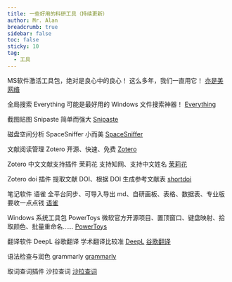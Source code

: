 ```yaml
---
title: 一些好用的科研工具（持续更新）
author: Mr. Alan
breadcrumb: true
sidebar: false
toc: false
sticky: 10
tag:
  - 工具
---
```

MS软件激活工具包，绝对是良心中的良心！
这么多年，我们一直用它！
[亦是美网络](http://www.yishimei.cn/)

全局搜索 Everything
可能是最好用的 Windows 文件搜索神器！
[Everything](https://voidtools.com)

截图贴图  Snipaste
简单而强大
[Snipaste](https://zh.snipaste.com/)

磁盘空间分析 SpaceSniffer
小而美
[SpaceSniffer](https://github.com/redtrillix/SpaceSniffer)

文献阅读管理 Zotero
开源、快速、免费
[Zotero](https://www.zotero.org/)

Zotero 中文文献支持插件 茉莉花
支持知网、支持中文姓名
[茉莉花](https://github.com/l0o0/jasminum)

Zotero doi 插件
提取文献 DOI、根据 DOI 生成参考文献表
[shortdoi](https://github.com/bwiernik/zotero-shortdoi)

笔记软件 语雀
全平台同步、可导入导出 md、自研画板、表格、数据表、专业版要收一点点钱
[语雀](https://www.yuque.com/)

Windows 系统工具包 PowerToys
微软官方开源项目、置顶窗口、键盘映射、拾取颜色、批量重命名......
[PowerToys](https://learn.microsoft.com/zh-cn/windows/powertoys/)

翻译软件 DeepL 谷歌翻译
学术翻译比较准
[DeepL](https://www.deepl.com/translator)
[谷歌翻译](https://translate.google.com/)

语法检查与润色 grammarly
[grammarly](https://app.grammarly.com/)

取词查词插件 沙拉查词
[沙拉查词](https://saladict.crimx.com/)
